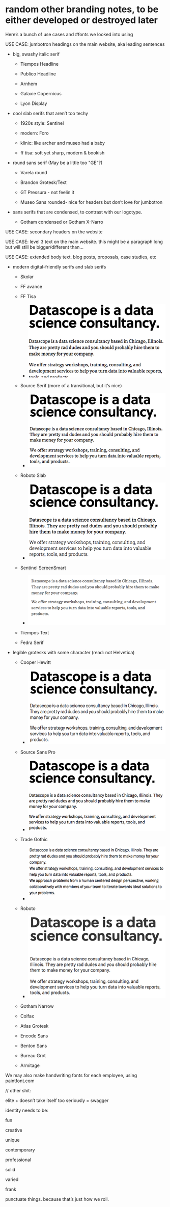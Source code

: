 # random other branding notes, to be either developed or destroyed later

Here’s a bunch of use cases and #fonts we looked into using

USE CASE: jumbotron headings on the main website, aka leading sentences

* big, swashy italic serif

    * Tiempos Headline

    * Publico Headline

    * Arnhem

    * Galaxie Copernicus

    * Lyon Display

* cool slab serifs that aren’t too techy

    * 1920s style: Sentinel

    * modern: Foro

    * klinic: like archer and museo had a baby

    * ff tisa: soft yet sharp, modern & bookish

* round sans serif (May be a little too "GE"?)

    * Varela round

    * Brandon Grotesk/Text

    * GT Pressura - not feelin it

    * Museo Sans rounded- nice for headers but don’t love for jumbotron

* sans serifs that are condensed, to contrast with our logotype.

    * Gotham condensed or Gotham X-Narro

USE CASE: secondary headers on the website

USE CASE: level 3 text on the main website. this might be a paragraph long but will still be bigger/different than...

USE CASE: extended body text. blog posts, proposals, case studies, etc

* modern digital-friendly serifs and slab serifs 

    * Skolar

    * FF avance

    * FF Tisa 

        * ![image alt text](img/image_10.png)

    * Source Serif (more of a transitional, but it’s nice)

        * ![image alt text](img/image_11.png)

    * Roboto Slab

        * ![image alt text](img/image_12.png)

    * Sentinel ScreenSmart

        * ![image alt text](img/image_13.png)

    * Tiempos Text 

    * Fedra Serif

* legible grotesks with some character (read: not Helvetica) 

    * Cooper Hewitt 

        * ![image alt text](img/image_14.png)

    * Source Sans Pro 

        * ![image alt text](img/image_15.png)

    * Trade Gothic

        * ![image alt text](img/image_16.png)

    * Roboto

        * ![image alt text](img/image_17.png)

    * Gotham Narrow

    * Colfax

    * Atlas Grotesk

    * Encode Sans

    * Benton Sans

    * Bureau Grot

    * Armitage

We may also make handwriting fonts for each employee, using paintfont.com

// other shit:

elite + doesn’t take itself too seriously = swagger

identity needs to be:

fun

creative

unique

contemporary

professional

solid

varied

frank

punctuate things. because that’s just how we roll.

